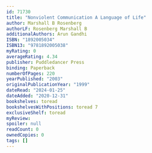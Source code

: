 ```yaml
---
id: 71730
title: "Nonviolent Communication A Language of Life"
author: Marshall B Rosenberg
authorLF: Rosenberg Marshall B
additionalAuthors: Arun Gandhi
ISBN: "1892005034"
ISBN13: "9781892005038"
myRating: 0
averageRating: 4.34
publisher: Puddledancer Press
binding: Paperback
numberOfPages: 220
yearPublished: "2003"
originalPublicationYear: "1999"
dateRead: "2024-01-25"
dateAdded: "2020-12-31"
bookshelves: toread
bookshelvesWithPositions: toread 7
exclusiveShelf: toread
myReview: 
spoiler: null
readCount: 0
ownedCopies: 0
tags: []
---
```


